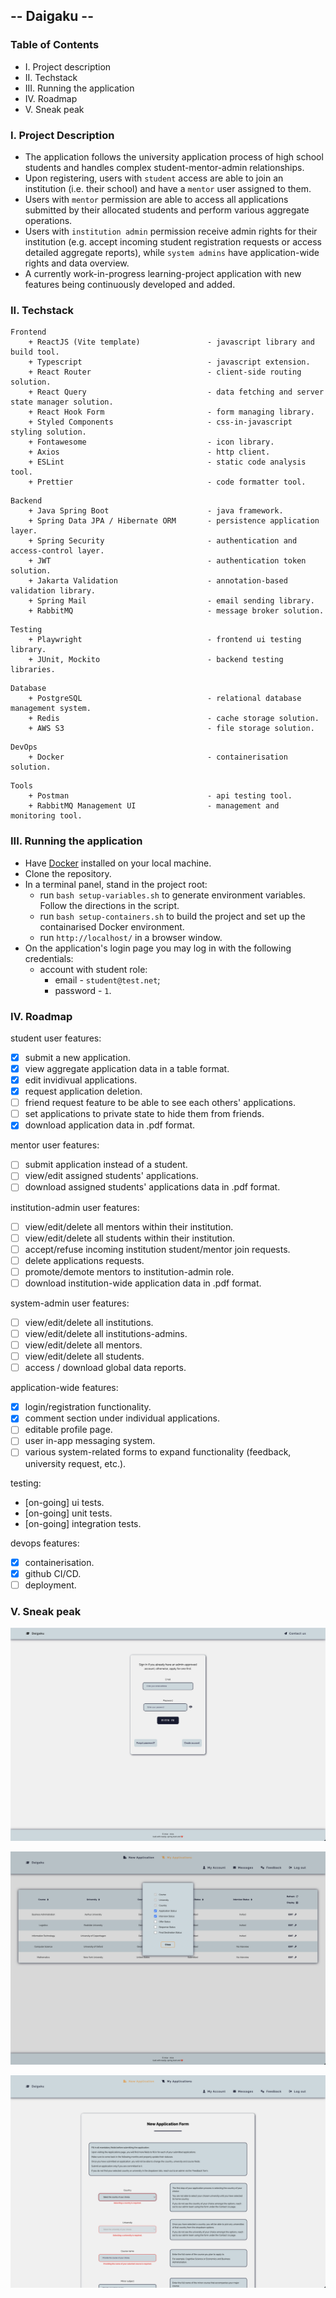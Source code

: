 ## -- Daigaku --

### Table of Contents

- I. Project description
- II. Techstack
- III. Running the application
- IV. Roadmap
- V. Sneak peak

### I. Project Description

- The application follows the university application process of high school students and handles complex student-mentor-admin relationships.
- Upon registering, users with `student` access are able to join an institution (i.e. their school) and have a `mentor` user assigned to them.
- Users with `mentor` permission are able to access all applications submitted by their allocated students and perform various aggregate operations.
- Users with `institution admin` permission receive admin rights for their institution (e.g. accept incoming student registration requests or access detailed aggregate reports), while `system admins` have application-wide rights and data overview.
- A currently work-in-progress learning-project application with new features being continuously developed and added.

### II. Techstack

```
Frontend
    + ReactJS (Vite template)               - javascript library and build tool.
    + Typescript                            - javascript extension.
    + React Router                          - client-side routing solution.
    + React Query                           - data fetching and server state manager solution.
    + React Hook Form                       - form managing library.
    + Styled Components                     - css-in-javascript styling solution.
    + Fontawesome                           - icon library.
    + Axios                                 - http client.
    + ESLint                                - static code analysis tool.
    + Prettier                              - code formatter tool.
```

```
Backend
    + Java Spring Boot                      - java framework.
    + Spring Data JPA / Hibernate ORM       - persistence application layer.
    + Spring Security                       - authentication and access-control layer.
    + JWT                                   - authentication token solution.
    + Jakarta Validation                    - annotation-based validation library.
    + Spring Mail                           - email sending library.
    + RabbitMQ                              - message broker solution.
```

```
Testing
    + Playwright                            - frontend ui testing library.
    + JUnit, Mockito                        - backend testing libraries.
```

```
Database
    + PostgreSQL                            - relational database management system.
    + Redis                                 - cache storage solution.
    + AWS S3                                - file storage solution.
```

```
DevOps
    + Docker                                - containerisation solution.
```

```
Tools
    + Postman                               - api testing tool.
    + RabbitMQ Management UI                - management and monitoring tool.
```

### III. Running the application

- Have [Docker](https://docs.docker.com/get-docker/) installed on your local machine.
- Clone the repository.
- In a terminal panel, stand in the project root:
  - run `bash setup-variables.sh` to generate environment variables. Follow the directions in the script.
  - run `bash setup-containers.sh` to build the project and set up the containarised Docker environment.
  - run `http://localhost/` in a browser window.
- On the application's login page you may log in with the following credentials:
  - account with student role:
    - email - `student@test.net`;
    - password - `1`.

### IV. Roadmap

student user features:

- [x] submit a new application.
- [x] view aggregate application data in a table format.
- [x] edit invidivual applications.
- [x] request application deletion.
- [ ] friend request feature to be able to see each others' applications.
- [ ] set applications to private state to hide them from friends.
- [x] download application data in .pdf format.

mentor user features:

- [ ] submit application instead of a student.
- [ ] view/edit assigned students' applications.
- [ ] download assigned students' applications data in .pdf format.

institution-admin user features:

- [ ] view/edit/delete all mentors within their institution.
- [ ] view/edit/delete all students within their institution.
- [ ] accept/refuse incoming institution student/mentor join requests.
- [ ] delete applications requests.
- [ ] promote/demote mentors to institution-admin role.
- [ ] download institution-wide application data in .pdf format.

system-admin user features:

- [ ] view/edit/delete all institutions.
- [ ] view/edit/delete all institutions-admins.
- [ ] view/edit/delete all mentors.
- [ ] view/edit/delete all students.
- [ ] access / download global data reports.

application-wide features:

- [x] login/registration functionality.
- [x] comment section under individual applications.
- [ ] editable profile page.
- [ ] user in-app messaging system.
- [ ] various system-related forms to expand functionality (feedback, university request, etc.).

testing:

- [on-going] ui tests.
- [on-going] unit tests.
- [on-going] integration tests.

devops features:

- [x] containerisation.
- [x] github CI/CD.
- [ ] deployment.

### V. Sneak peak

![login_page](./repo-assets/login_page.png)

![applications_table](./repo-assets/applications_table.png)

![application_form](./repo-assets/application_form.png)
